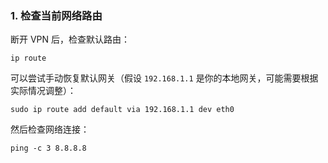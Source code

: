 ### **1. 检查当前网络路由**

断开 VPN 后，检查默认路由：
```
ip route
```
可以尝试手动恢复默认网关（假设 `192.168.1.1` 是你的本地网关，可能需要根据实际情况调整）：
```
sudo ip route add default via 192.168.1.1 dev eth0
```
然后检查网络连接：
```
ping -c 3 8.8.8.8
```